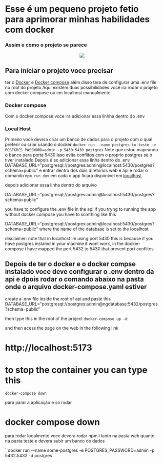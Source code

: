 # Esse é um pequeno projeto fetio para aprimorar minhas habilidades com docker

### Assim e como o projeto se parece
<div align="center">
<img src="https://github.com/GuilhermeW1/dokerized-fullstack/assets/88466173/0533c89c-a1d1-485a-a8ec-d5069c546435"/>
</div>

## Para iniciar o projeto voce precisar

ter o [Docker](https://docs.docker.com/engine/install/) e [Docker compose](https://docs.docker.com/compose/install/)
além disso tera de configurar uma .env file no root do projeto 
Aqui existem duas possibilidades você ira rodar o projeto com docker compose ou em localhost manualmente

### Docker compose
Com o docker compose voce ira adicionar essa linhha dentro do .env

### Local Host
Primeiro voce devera criar um banco de dados para o projeto com o qual preferir ou criar usando o docker 
```docker run --name postgres-to-teste -e POSTGRES_PASSWORD=admin -p 5430:5430 postgres```
Note que estou mapeando o banco para porta 5430 isso evita conflitos com o proprio postgres se o tiver instalado
Depois é so adicionar essa linha dentro do .env
DATABASE_URL="postgresql://postgres:admin@localhost:5430/postgres?schema=public" 
e entrar dentro dos dois diretorios web e api e rodar o comando 
```npm run dev```
em cada
o app ficara disponivel em [localhost](localhost:5173)

depois adicionar essa linha dentro do arquivo 


DATABASE_URL="postgresql://postgres:admin@localhost:5430/postgres?schema=public" 


you have to configure the .env file in the api
if you tryng to running the app without docker compose you have to somthing like this

DATABASE_URL="postgresql://postgres:admin@localhost:5430/postgres?schema=public" 
where the name of the database is set to the localhost


disclaimer: note that in localhost im using port 5430 this is because if you have postgres instaled in your machine it 
wont work, in the docker-compose i have mapped the port 5432 to 5430 that prevent port conflitcs 
## Depois de ter o docker e o docker compse instalado voce deve configurar o .env dentro da api e dpois rodar o comando abaixo na pasta onde o arquivo docker-compose.yaml estiver

create a .env file inside the root of api and paste this
DATABASE_URL="postgresql://postgres:admin@ngdatabase:5432/postgres?schema=public" 

then type this in the root of the project
`` docker-compose up -d ``

and then acess the page on the web in the following link
# http://localhost:5173

# to stop the container you can type this
`` docker-compose down ``


para parar a aplicação e so rodar

# docker compose down

para rodar localmente voce devera rodar npm i tanto na pasta web quanto na pasta teste
e devera subir um banco de dados

``docker run --name some-postgres -e POSTGRES_PASSWORD=admin -p 5432:5432  -d postgres`
